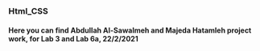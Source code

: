 ### Html_CSS
#### Here you can find Abdullah Al-Sawalmeh and Majeda Hatamleh project work, for Lab 3 and Lab 6a, 22/2/2021
